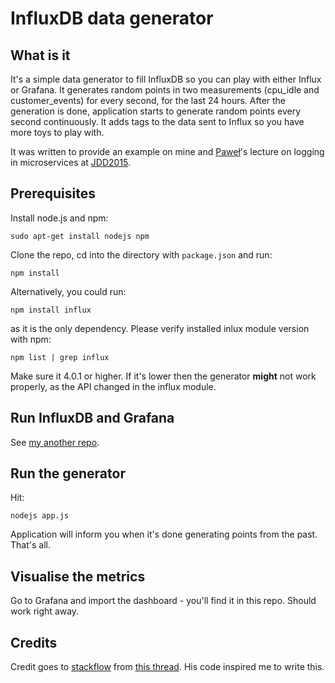# InfluxDB data generator

## What is it

It's a simple data generator to fill InfluxDB so you can play with either Influx or Grafana. It generates random points in two measurements (cpu_idle and customer_events) for every second, for the last 24 hours. After the generation is done, application starts to generate random points every second continuously. It adds tags to the data sent to Influx so you have more toys to play with.

It was written to provide an example on mine and [Paweł](https://github.com/reverendus)'s lecture on logging in microservices at [JDD2015](http://15.jdd.org.pl).

## Prerequisites

Install node.js and npm:

```
sudo apt-get install nodejs npm
```

Clone the repo, cd into the directory with `package.json` and run:

```
npm install
```

Alternatively, you could run:

```
npm install influx
```

as it is the only dependency.
Please verify installed inlux module version with npm:

```
npm list | grep influx
```

Make sure it 4.0.1 or higher. If it's lower then the generator **might** not work properly, as the API changed in the influx module.

## Run InfluxDB and Grafana

See [my another repo](https://github.com/lukasz-kaminski/grafana-influxdb-statsd-springboot).

## Run the generator

Hit:

```
nodejs app.js
```

Application will inform you when it's done generating points from the past. That's all.

## Visualise the metrics

Go to Grafana and import the dashboard - you'll find it in this repo. Should work right away.

## Credits
Credit goes to [stackflow](http://stackoverflow.com/users/4132820/stackflow) from [this thread](http://stackoverflow.com/questions/26317397/influxdb-error-no-host-available). His code inspired me to write this.
